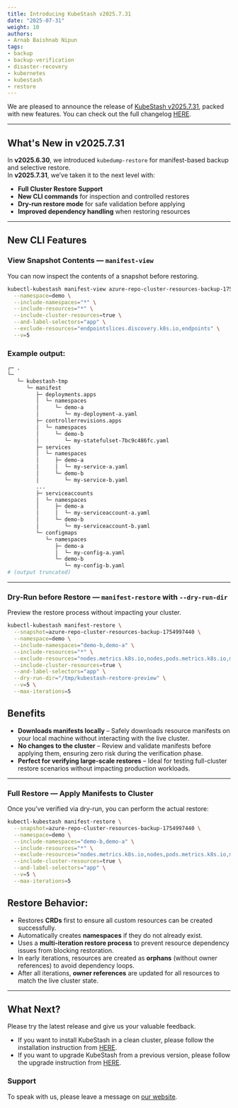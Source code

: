 ```yaml
---
title: Introducing KubeStash v2025.7.31
date: "2025-07-31"
weight: 10
authors:
- Arnab Baishnab Nipun
tags:
- backup
- backup-verification
- disaster-recovery
- kubernetes
- kubestash
- restore
---
```


We are pleased to announce the release of [KubeStash v2025.7.31](https://kubestash.com/docs/v2025.7.31/setup/), packed with new features. You can check out the full changelog [HERE](https://github.com/kubestash/CHANGELOG/blob/master/releases/v2025.7.31/README.md).


---

## What's New in v2025.7.31

In **v2025.6.30**, we introduced `kubedump-restore` for manifest-based backup and selective restore.  
In **v2025.7.31**, we’ve taken it to the next level with:

- **Full Cluster Restore Support**
- **New CLI commands** for inspection and controlled restores
- **Dry-run restore mode** for safe validation before applying
- **Improved dependency handling** when restoring resources

---

## New CLI Features

### **View Snapshot Contents — `manifest-view`**
You can now inspect the contents of a snapshot before restoring.

```bash
kubectl-kubestash manifest-view azure-repo-cluster-resources-backup-1754997440 \
  --namespace=demo \
  --include-namespaces="*" \
  --include-resources="*" \
  --include-cluster-resources=true \
  --and-label-selectors="app" \
  --exclude-resources="endpointslices.discovery.k8s.io,endpoints" \
  --v=5
```

### Example output: 
```bash 
┌─ .
└─ 
   └─ kubestash-tmp
      └─ manifest
         ├─ deployments.apps
         │  └─ namespaces
         │     └─ demo-a
         │        └─ my-deployment-a.yaml
         ├─ controllerrevisions.apps
         │  └─ namespaces
         │     └─ demo-b
         │        └─ my-statefulset-7bc9c486fc.yaml
         ├─ services
         │  └─ namespaces
         │     ├─ demo-a
         │     │  └─ my-service-a.yaml
         │     └─ demo-b
         │        └─ my-service-b.yaml
         ...
         ├─ serviceaccounts
         │  └─ namespaces
         │     ├─ demo-a
         │     │  └─ my-serviceaccount-a.yaml
         │     └─ demo-b
         │        └─ my-serviceaccount-b.yaml
         └─ configmaps
            └─ namespaces
               ├─ demo-a
               │  └─ my-config-a.yaml
               └─ demo-b
                  └─ my-config-b.yaml
# (output truncated)
```
---

### **Dry-Run before Restore — `manifest-restore` with `--dry-run-dir`**
Preview the restore process without impacting your cluster.

```bash
kubectl-kubestash manifest-restore \
  --snapshot=azure-repo-cluster-resources-backup-1754997440 \
  --namespace=demo \
  --include-namespaces="demo-b,demo-a" \
  --include-resources="*" \
  --exclude-resources="nodes.metrics.k8s.io,nodes,pods.metrics.k8s.io,metrics.k8s.io,endpointslices.discovery.k8s.io" \
  --include-cluster-resources=true \
  --and-label-selectors="app" \
  --dry-run-dir="/tmp/kubestash-restore-preview" \
  --v=5 \
  --max-iterations=5
```

## Benefits

- **Downloads manifests locally** – Safely downloads resource manifests on your local machine without interacting with the live cluster.
- **No changes to the cluster** – Review and validate manifests before applying them, ensuring zero risk during the verification phase.
- **Perfect for verifying large-scale restores** – Ideal for testing full-cluster restore scenarios without impacting production workloads.

---

### **Full Restore — Apply Manifests to Cluster**
Once you’ve verified via dry-run, you can perform the actual restore:

```bash
kubectl-kubestash manifest-restore \
  --snapshot=azure-repo-cluster-resources-backup-1754997440 \
  --namespace=demo \
  --include-namespaces="demo-b,demo-a" \
  --include-resources="*" \
  --exclude-resources="nodes.metrics.k8s.io,nodes,pods.metrics.k8s.io,metrics.k8s.io,endpointslices.discovery.k8s.io" \
  --include-cluster-resources=true \
  --and-label-selectors="app" \
  --v=5 \
  --max-iterations=5
```

## Restore Behavior:

- Restores **CRDs** first to ensure all custom resources can be created successfully.
- Automatically creates **namespaces** if they do not already exist.
- Uses a **multi-iteration restore process** to prevent resource dependency issues from blocking restoration.
- In early iterations, resources are created as **orphans** (without owner references) to avoid dependency loops.
- After all iterations, **owner references** are updated for all resources to match the live cluster state.
---

## What Next?
Please try the latest release and give us your valuable feedback.

- If you want to install KubeStash in a clean cluster, please follow the installation instruction from [HERE](https://kubestash.com/docs/v2025.7.31/setup/install/kubestash/).
- If you want to upgrade KubeStash from a previous version, please follow the upgrade instruction from [HERE](https://kubestash.com/docs/v2025.7.31/setup/upgrade/).

### Support

To speak with us, please leave a message on [our website](https://appscode.com/contact/).

